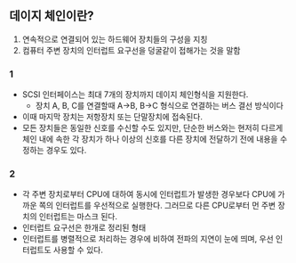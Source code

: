## 데이지 체인이란?
1. 연속적으로 연결되어 있는 하드웨어 장치들의 구성을 지칭
2. 컴퓨터 주변 장치의 인터럽트 요구선을 덩굴같이 접해가는 것을 말함


### 1
+ SCSI 인터페이스는 최대 7개의 장치까지 데이지 체인형식을 지원한다.
  + 장치 A, B, C를 연결할때 A→B, B→C 형식으로 연결하는 버스 결선 방식이다
+ 이때 마지막 장치는 저항장치 또는 단말장치에 접속된다.
+ 모든 장치들은 동일한 신호를 수신할 수도 있지만, 단순한 버스와는 현저히 다르게 체인 내에 속한 각 장치가 하나 이상의 신호를 다른 장치에 전달하기 전에 내용을 수정하는 경우도 있다.


### 2
+ 각 주변 장치로부터 CPU에 대하여 동시에 인터럽트가 발생한 경우보다 CPU에 가까운 쪽의 인터럽트를 우선적으로 실행한다. 그러므로 다른 CPU로부터 먼 주변 장치의 인터럽트는 마스크 된다.
+ 인터럽트 요구선은 한개로 정리된 형태
+ 인터럽트를 병렬적으로 처리하는 경우에 비하여 전파의 지연이 눈에 띄며, 우선 인터럽트도 사용할 수 있다.
